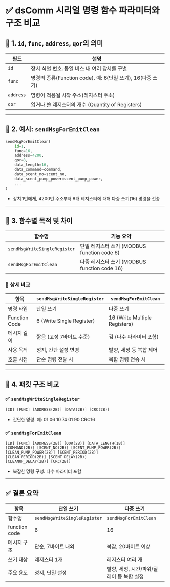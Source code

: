 # ✅ dsComm 시리얼 명령 함수 파라미터와 구조 비교

## 🔹 1. `id`, `func`, `address`, `qor`의 의미

| 필드     | 설명 |
|--------|------|
| `id`   | 장치 식별 번호. 동일 버스 내 여러 장치를 구별 |
| `func` | 명령의 종류(Function code). 예: 6(단일 쓰기), 16(다중 쓰기) |
| `address` | 명령이 적용될 시작 주소(레지스터 주소) |
| `qor`  | 읽거나 쓸 레지스터의 개수 (Quantity of Registers) |

---

## 🔹 2. 예시: `sendMsgForEmitClean`

```python
sendMsgForEmitClean(
    id=1,
    func=16,
    address=4200,
    qor=8,
    data_length=16,
    data_command=command,
    data_scent_no=scent_no,
    data_scent_pump_power=scent_pump_power,
    ...
)
```

- 장치 1번에게, 4200번 주소부터 8개 레지스터에 대해 다중 쓰기(16) 명령을 전송

---

## 🔹 3. 함수별 목적 및 차이

| 함수명 | 기능 요약 |
|--------|-----------|
| `sendMsgWriteSingleRegister` | 단일 레지스터 쓰기 (MODBUS function code 6) |
| `sendMsgForEmitClean` | 다중 레지스터 쓰기 (MODBUS function code 16) |

### 📌 상세 비교

| 항목     | `sendMsgWriteSingleRegister` | `sendMsgForEmitClean` |
|----------|------------------------------|------------------------|
| 명령 타입 | 단일 쓰기                     | 다중 쓰기               |
| Function Code | 6 (Write Single Register) | 16 (Write Multiple Registers) |
| 메시지 길이 | 짧음 (고정 7바이트 수준)     | 김 (다수 파라미터 포함)     |
| 사용 목적 | 정지, 간단 설정 변경             | 발향, 세정 등 복합 제어       |
| 호출 시점 | 단순 명령 전달 시               | 복합 명령 전송 시           |

---

## 🔹 4. 패킷 구조 비교

### ✅ `sendMsgWriteSingleRegister`

```
[ID] [FUNC] [ADDRESS(2B)] [DATA(2B)] [CRC(2B)]
```

- 간단한 명령. 예: 01 06 10 74 01 90 CRC16

### ✅ `sendMsgForEmitClean`

```
[ID] [FUNC] [ADDRESS(2B)] [QOR(2B)] [DATA_LENGTH(1B)] 
[COMMAND(2B)] [SCENT_NO(2B)] [SCENT_PUMP_POWER(2B)] 
[CLEAN_PUMP_POWER(2B)] [SCENT_PERIOD(2B)] 
[CLEAN_PERIOD(2B)] [SCENT_DELAY(2B)] 
[CLEANUP_DELAY(2B)] [CRC(2B)]
```

- 복잡한 명령 구성. 다수 파라미터 포함

---

## ✅ 결론 요약

| 항목                 | 단일 쓰기                             | 다중 쓰기                         |
|--------------------|--------------------------------------|----------------------------------|
| 함수명               | `sendMsgWriteSingleRegister`         | `sendMsgForEmitClean`           |
| function code       | 6                                    | 16                               |
| 메시지 구조          | 단순, 7바이트 내외                    | 복잡, 20바이트 이상               |
| 쓰기 대상            | 레지스터 1개                          | 레지스터 여러 개                  |
| 주요 용도            | 정지, 단일 설정                        | 발향, 세정, 시간/파워/딜레이 등 복합 설정 |
